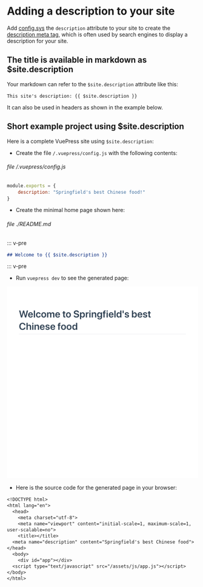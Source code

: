 # Adding a description to your site

Add [config.sys](./config1.md) the `description` attribute to your site
to create the [description meta tag](https://developer.mozilla.org/en-US/docs/Learn/HTML/Introduction_to_HTML/The_head_metadata_in_HTML),
which is often used by search engines to display a description for your site.

## The title is available in markdown as $site.description

Your markdown can refer to the `$site.description` attribute like this:

```
This site's description: {{ $site.description }}
```

It can also be used in headers as shown in the example below.

## Short example project using $site.description

Here is a complete VuePress site using `$site.description`:

* Create the file `/.vuepress/config.js` with the following contents:

###### file /.vuepress/config.js
```javascript
module.exports = {
    description: "Springfield's best Chinese food!"
}
```

* Create the minimal home page shown here:

###### file ./README.md

::: v-pre
```markdown
## Welcome to {{ $site.description }} 
```
::: v-pre

* Run `vuepress dev` to see the generated page:

![Screen shot of home page without title from config.js](/assets/img/config-description.png)


* Here is the source code for the generated page in your browser:

```html{7}
<!DOCTYPE html>
<html lang="en">
  <head>
    <meta charset="utf-8">
    <meta name="viewport" content="initial-scale=1, maximum-scale=1, user-scalable=no">
    <title></title>
  <meta name="description" content="Springfield's best Chinese food"></head>
  <body>
    <div id="app"></div>
  <script type="text/javascript" src="/assets/js/app.js"></script></body>
</html>
```
